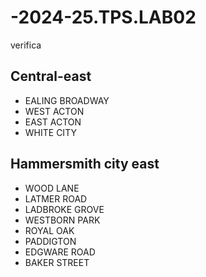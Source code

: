 # -2024-25.TPS.LAB02
verifica
## Central-east
- EALING BROADWAY
- WEST ACTON
- EAST ACTON
- WHITE CITY
## Hammersmith city east
- WOOD LANE
- LATMER ROAD
- LADBROKE GROVE
- WESTBORN PARK
- ROYAL OAK
- PADDIGTON
- EDGWARE ROAD
- BAKER STREET